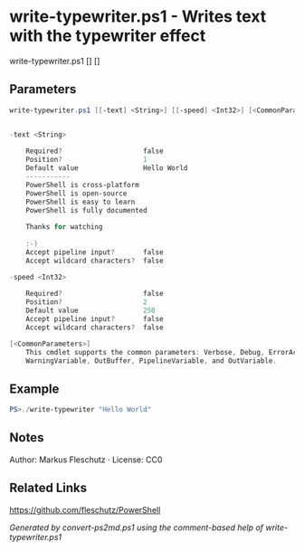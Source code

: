# write-typewriter.ps1 - Writes text with the typewriter effect

write-typewriter.ps1 [<text>] [<speed>]

## Parameters
```powershell
write-typewriter.ps1 [[-text] <String>] [[-speed] <Int32>] [<CommonParameters>]


-text <String>
    
    Required?                    false
    Position?                    1
    Default value                Hello World
    -----------
    PowerShell is cross-platform
    PowerShell is open-source
    PowerShell is easy to learn
    PowerShell is fully documented
    
    Thanks for watching
    
    :-)
    Accept pipeline input?       false
    Accept wildcard characters?  false

-speed <Int32>
    
    Required?                    false
    Position?                    2
    Default value                250
    Accept pipeline input?       false
    Accept wildcard characters?  false

[<CommonParameters>]
    This cmdlet supports the common parameters: Verbose, Debug, ErrorAction, ErrorVariable, WarningAction, 
    WarningVariable, OutBuffer, PipelineVariable, and OutVariable.
```

## Example
```powershell
PS>./write-typewriter "Hello World"
```


## Notes
Author: Markus Fleschutz · License: CC0

## Related Links
https://github.com/fleschutz/PowerShell

*Generated by convert-ps2md.ps1 using the comment-based help of write-typewriter.ps1*
